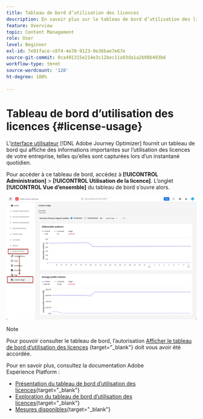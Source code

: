 ```yaml
---
title: Tableau de bord d’utilisation des licences
description: En savoir plus sur le tableau de bord d’utilisation des licences Journey Optimizer
feature: Overview
topic: Content Management
role: User
level: Beginner
exl-id: 7e91face-c8f4-4e70-9123-9e36bae7e67e
source-git-commit: 0ca491315e214e3c12bec11a93da1a2b98b493b6
workflow-type: tm+mt
source-wordcount: '128'
ht-degree: 100%

---
```


# Tableau de bord d’utilisation des licences {#license-usage}

L’[interface utilisateur](../start/user-interface.md) [!DNL Adobe Journey Optimizer] fournit un tableau de bord qui affiche des informations importantes sur l’utilisation des licences de votre entreprise, telles qu’elles sont capturées lors d’un instantané quotidien.

Pour accéder à ce tableau de bord, accédez à **[!UICONTROL Administration]** > **[!UICONTROL Utilisation de la licence]**. L’onglet **[!UICONTROL Vue d’ensemble]** du tableau de bord s’ouvre alors.

![](assets/license-usage-dashboard.png)

>[!NOTE]
>
>Pour pouvoir consulter le tableau de bord, l’autorisation [Afficher le tableau de bord d’utilisation des licences](https://experienceleague.adobe.com/docs/experience-platform/dashboards/permissions.html?lang=fr#available-permissions) {target=&quot;_blank&quot;} doit vous avoir été accordée.

Pour en savoir plus, consultez la documentation Adobe Experience Platform :

* [Présentation du tableau de bord d’utilisation des licences](https://experienceleague.adobe.com/docs/experience-platform/dashboards/guides/license-usage.html?lang=fr){target=&quot;_blank&quot;}
* [Exploration du tableau de bord d’utilisation des licences](https://experienceleague.adobe.com/docs/experience-platform/dashboards/guides/license-usage.html?lang=fr#exploring-the-license-usage-dashboard){target=&quot;_blank&quot;}
* [Mesures disponibles](https://experienceleague.adobe.com/docs/experience-platform/dashboards/guides/license-usage.html?lang=fr#available-metrics){target=&quot;_blank&quot;}
